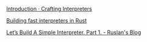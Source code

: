 
[Introduction · Crafting Interpreters](http://www.craftinginterpreters.com/introduction.html)



[Building fast interpreters in Rust](https://blog-cloudflare-com.cdn.ampproject.org/v/s/blog.cloudflare.com/building-fast-interpreters-in-rust/amp/?amp_js_v=a2&amp_gsa=1#referrer=https%3A%2F%2Fwww.google.com&amp_tf=From%20%251%24s&ampshare=https%3A%2F%2Fblog.cloudflare.com%2Fbuilding-fast-interpreters-in-rust%2F)



[Let’s Build A Simple Interpreter. Part 1. - Ruslan's Blog](https://ruslanspivak.com/lsbasi-part1/)
